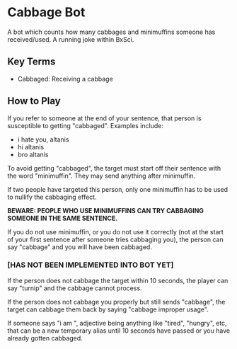 # Cabbage Bot
A bot which counts how many cabbages and minimuffins someone has received/used. A running joke within BxSci.

## Key Terms
- Cabbaged: Receiving a cabbage

## How to Play
If you refer to someone at the end of your sentence, that person is susceptible to getting "cabbaged". Examples include:
- i hate you, altanis
- hi altanis
- bro altanis

To avoid getting "cabbaged", the target must start off their sentence with the word "minimuffin". They may send anything after minimuffin.

If two people have targeted this person, only one minimuffin has to be used to nullify the cabbaging effect.

**BEWARE: PEOPLE WHO USE MINIMUFFINS CAN TRY CABBAGING SOMEONE IN THE SAME SENTENCE.**

If you do not use minimuffin, or you do not use it correctly (not at the start of your first sentence after someone tries cabbaging you), the person can say "cabbage" and you will have been cabbaged.

### [HAS NOT BEEN IMPLEMENTED INTO BOT YET]

If the person does not cabbage the target within 10 seconds, the player can say "turnip" and the cabbage cannot process.

If the person does not cabbage you properly but still sends "cabbage", the target can cabbage them back by saying "cabbage improper usage".

If someone says "i am <adjective>", adjective being anything like "tired", "hungry", etc, that can be a new temporary alias until 10 seconds have passed or you have already gotten cabbaged.